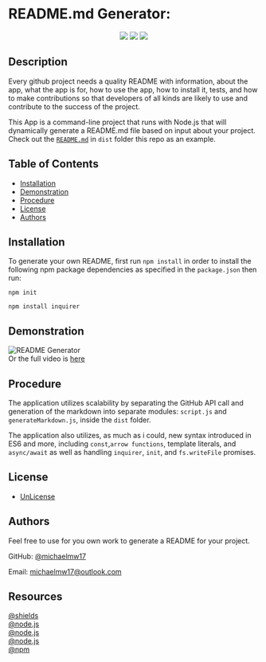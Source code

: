 # README.md Generator:

<p align="center">
    <img src="https://img.shields.io/badge/Javascript-yellow" />
    <img src="https://img.shields.io/badge/-node.js-green" />
    <img src="https://img.shields.io/badge/-inquirer-red" >
</p>

## Description 

  
Every github project needs a quality README with information, about the app, what the app is for, how to use the app, how to install it, tests, and how to make contributions so that developers of all kinds are likely to use and contribute to the success of the project. 

This App is a command-line project that runs with Node.js that will dynamically generate a README.md file based on input about your project. Check out the [`README.md`](https://github.com/Michaelmw17/w8homework) in `dist` folder this repo as an example. 


## Table of Contents

* [Installation](#installation)
* [Demonstration](#demonstration)
* [Procedure](#Procedure)
* [License](#license)
* [Authors](#authors)
  

## Installation

To generate your own README, first run `npm install` in order to install the following npm package dependencies as specified in the `package.json` then run:

`npm init`
  
`npm install inquirer`

## Demonstration 

![ README Generator](./vid/giphy.gif) <br />
Or the full video is [here](./vid/ScreenRecording6.17.47pm.webm)  



## Procedure

The application utilizes scalability by separating the GitHub API call and generation of the markdown into separate modules: `script.js` and `generateMarkdown.js`, inside the `dist` folder.

The application also utilizes, as much as i could, new syntax introduced in ES6 and more, including `const`,`arrow functions`, template literals, and `async/await` as well as  handling `inquirer`, `init`, and `fs.writeFile` promises.


## License

- [UnLicense](https://unlicense.org)



## Authors 

Feel free to use for you own work to generate a README for your project.

GitHub: [@michaelmw17](https://github.com/Michaelmw17/w8homework)

Email: michaelmw17@outlook.com

## Resources  
 [@shields](https://shields.io/)<br />
 [@node.js](https://nodejs.org/api/modules.html#modules_module_exports)<br />
 [@node.js](https://nodejs.org/dist/latest-v8.x/docs/api/util.html#util_util_promisify_original)<br />
 [@node.js](https://nodejs.org/api/)<br />
 [@npm](https://www.npmjs.com/package/inquirer)<br />
 